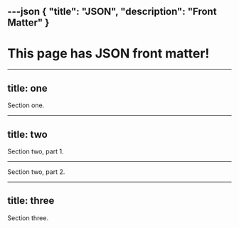 ---json
{
  "title": "JSON",
  "description": "Front Matter"
}
---

# This page has JSON front matter!

----
title: one
----

Section one.

----
title: two
----

Section two, part 1.

---

Section two, part 2.

----
title: three
----

Section three.